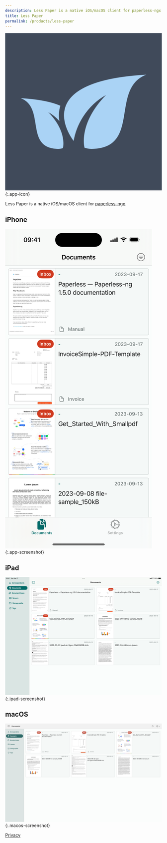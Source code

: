 ```yaml
---
description: Less Paper is a native iOS/macOS client for paperless-ngx.
title: Less Paper
permalink: /products/less-paper
---
```


![Less Paper](/assets/images/less-paper.png){:.app-icon}

Less Paper is a native iOS/macOS client for [paperless-ngx](https://github.com/paperless-ngx/paperless-ngx).

## iPhone
![Less Paper iOS Screenshot](/assets/images/less-paper-screen-ios.png){:.app-screenshot}

## iPad
![Less Paper iPadOS Screenshot](/assets/images/less-paper-screen-ipados.png){:.ipad-screenshot}

## macOS
![Less Paper macOS Screenshot](/assets/images/less-paper-screen-macos.png){:.macos-screenshot}

[Privacy](/products/less-paper/privacy/en)
